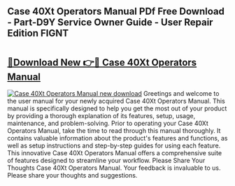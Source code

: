 ## Case 40Xt Operators Manual PDf Free Download - Part-D9Y Service Owner Guide - User Repair Edition FIGNT

# <h2><a href="http://bc8574.oget.top/?id=Case+40Xt+Operators+Manual">🔗Download New 👉🔴 Case 40Xt Operators Manual</a></h2>

[![Case 40Xt Operators Manual new download](https://i.imgur.com/5g1atiW.png)](http://bc8574.oget.top/?id=Case+40Xt+Operators+Manual)
Greetings and welcome to the user manual for your newly acquired Case 40Xt Operators Manual. This manual is specifically designed to help you get the most out of your product by providing a thorough explanation of its features, setup, usage, maintenance, and problem-solving. Prior to operating your Case 40Xt Operators Manual, take the time to read through this manual thoroughly. It contains valuable information about the product's features and functions, as well as setup instructions and step-by-step guides for using each feature. This innovative Case 40Xt Operators Manual offers a comprehensive suite of features designed to streamline your workflow. Please Share Your Thoughts Case 40Xt Operators Manual. Your feedback is invaluable to us. Please share your thoughts and suggestions.
